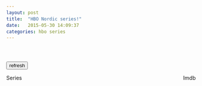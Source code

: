 ```yaml
---
layout: post
title:  "HBO Nordic series!"
date:   2015-05-30 14:09:37
categories: hbo series
---
```

<header>
<style>
@media (max-width: 600px) {
  .facet_sidebar {
    display: none;
  }
}
</style>
</header>
<script>
(function() {
var sheet = window.document.styleSheets[0];
sheet.insertRule(".item {width:16.6%;}", sheet.cssRules.length);
sheet.insertRule("@media screen and (max-width: 2200px){.item {width:20%;}}", sheet.cssRules.length);
sheet.insertRule("@media screen and (max-width: 1750px){.item {width:25%;}}", sheet.cssRules.length);
sheet.insertRule("@media screen and (max-width: 1200px){.item {width:33.3%;}}", sheet.cssRules.length);
sheet.insertRule("@media screen and (max-width: 750px){.item {width:50%;}}", sheet.cssRules.length);
sheet.insertRule("@media screen and (max-width: 550px){.item {width:100%;}}", sheet.cssRules.length);
sheet.insertRule(".hbo-main-container .clearfix {width:99%;margin:0 0.5%;}", sheet.cssRules.length);
sheet.insertRule(".post-header {width:1026px;margin:0 auto;}", sheet.cssRules.length);
sheet.insertRule("@media screen and (max-width: 1139px){.hbo-main-container .clearfix {width:96%;margin:0 2%;}}", sheet.cssRules.length);


document.getElementsByClassName("main-container")[0].className += " hbo-main-container";

	if (!("ontouchstart" in document.documentElement)) {
		document.documentElement.className += " no-touch";
	}

    var checkReady = function(callback) {
        if (window.jQuery) {
            callback(jQuery);
        }
        else {
            window.setTimeout(function() { checkReady(callback); }, 100);
        }
    };

    checkReady(function(jQuery) {
	var seen = localStorage.seen;
	if(seen==null)seen="";
	var rating = localStorage.rating;
	var series_array = [];

	if(rating == null || rating == ""){
	   refresh();
	} else {
	    series_array = JSON.parse(rating);
	    create_table(series_array);
	    sorter();
	}

	function refresh(){
		jQuery("body").append('<div id="spinner" style="position:fixed;padding:0;margin:0;top:0;left:0;width: 100%;height: 100%;background:rgba(255,255,255,0.5);"><img src="/assets/img/ajax-loader.gif" style="position:absolute;left:0;top:0;right:0;bottom:0;margin:auto;"></div>')
		jQuery.get('https://api-hbon.hbo.clearleap.com/cloffice/client/web/browse/f5dde064-495d-41dc-8cd7-cbb76baaf8d0',function(data){
		    var series_array = {};
		    $(data).find("item").each(function () {
			var el = $(this);
			var title = el.find("title").text();
			var guid = el.find("guid").text();
			var thumb = "";
			el.children("media\\:thumbnail").each(function(){
				if($(this).attr("profile") == "NORDIC-POSTER"){
					thumb = $(this).attr("url").replace("https","http");
				}
			});

			series_array[title] = {"rating":null,"guid":guid,"thumb":thumb};
		    });
		    create_table(series_array);
		    hboloaded();
		});
	}

	function create_table(series_array){
		for(var title in series_array){
		   if(seen.search(title+";") == -1){
		      var imdb = series_array[title]["rating"];
		      var guid = series_array[title]["guid"];
		      var thumb = series_array[title]["thumb"];
		      jQuery("#hbotable").append('<li class="item"'+((imdb!=null)?' data-rating="'+imdb+'"':'')+((guid!=null)?' data-guid="'+guid+'"':'')+' style="float:left;"><div style="position:relative"><img src="'+thumb+'" class="image" style="width:100%;"><span class="seen" style="right: 15px; top: 6px; color: red; cursor: pointer; position: absolute; color: red;cursor:pointer;">x</span></img><div><a href="https://se.hbonordic.com/series/'+title.replace(" ","-").toLowerCase()+'/'+guid+'" class="hbotitle" style="color: #292D32;text-decoration: none;margin-left:10%;width:70%;height:78px;display:block;float:left;">'+title+'</a><span class="imdbrating" style="float:right;margin-right:10%;max-width:10%;color: #292D32;">'+((imdb!=null)?imdb:'')+'</span></div></div></li>');	
		   }
		}
	}


	function hboloaded(){
		var $title = jQuery('.hbotitle');
		var i = 0;
		$title.each(function(){
		    var $this = jQuery(this);
		    var data = {
		        't':$this.html().trim().replace("&amp;", "&"),
		        'plot':'short',
			'type':'series',
		        'r':'json'
		    }
		    $this.parent().parent().find('.imdbrating').html('<img src="/assets/img/ajax-loader.gif">');
		    jQuery.get('http://www.omdbapi.com/',
		               data,
		               function(response){
				   $parent = $this.parents(".item");
		                   var rating = 0;
		                   if(response.Response == "True" && jQuery.isNumeric(response.imdbRating)){
		                      rating = response.imdbRating;
		                   }
	
		                   $parent.attr('data-rating',rating).find('.imdbrating').html(rating);

		                   i++;
		                   if(i == $title.length){
		                      sorter();
				      store();
				      jQuery("#spinner").remove();
		                   }
		               },
		               'json');
		});
	}

        function sorter(){
	    jQuery("#sortimdb").click(sort_imdb);
	    jQuery("#sortname").click(sort_name);

	    jQuery(".seen").click(function(){
	        seen += jQuery(this).parent().find('.hbotitle').html() + ";";
	        if(localStorage.seen!=null)localStorage.removeItem("seen");
	        localStorage.seen=seen;
	        jQuery(this).parents(".item").remove();
		make_zebra();
	    });

	    jQuery("#refresh").click(function(){
		jQuery(".item").remove();
		refresh();
		store();
		return false;
	    });

	    jQuery(".no-touch .item").find(".seen").css("visibility","hidden");
	    jQuery(".no-touch .item").hover(function(){$(this).find(".seen").css("visibility","visible");},function(){$(this).find(".seen").css("visibility","hidden");});

	    sort_imdb();
	    make_zebra();
        };

	function store(){
	    var data = {};
	    jQuery(".item").each(function(){
		var $this = jQuery(this);
		var title = $this.find(".hbotitle").text();
		var rating = $this.attr("data-rating");
		var guid = $this.attr("data-guid");
		var thumb = $this.find("img").attr("src");
		data[title] = {"rating":rating,"guid":guid,"thumb":thumb};
	    });
	    if(localStorage.rating!=null)localStorage.removeItem("rating");
	    localStorage.rating=JSON.stringify(data);
	}

	function sort_imdb(){
  	  jQuery(".item").sort(function(a,b){
            return b.dataset.rating - a.dataset.rating; 
          }).appendTo("#hbotable");
	  make_zebra();
	}

	function sort_name(){
	  jQuery(".item").sort(function(a,b){
                    var A = a.getElementsByClassName("hbotitle")[0].innerHTML.toLowerCase();
		    var B = b.getElementsByClassName("hbotitle")[0].innerHTML.toLowerCase();
		    if (A < B){
		        return -1;
		    }else if (A > B){
		        return  1;
		    }else{
		        return 0;
		    }
                }).appendTo("#hbotable");
		make_zebra();
	}

	function make_zebra(){
	  $("tr").attr("style","");
	  $("tr:odd").attr("style","background:#ccc");
	}
    });
})();
</script>

<button id="refresh">refresh</button>

<ul id="hbotable" style="width:100%;padding:0;margin-bottom:100px;list-style:none">
    <li style="float:left;width:100%">
	<div id="sortname" style="cursor:pointer;float:left;">Series</div>
        <div id="sortimdb" style="cursor:pointer;float:right">Imdb</div>
    <li>
</ul>
